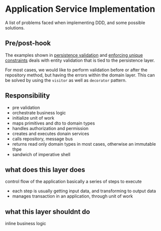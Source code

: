 # Application Service Implementation

A list of problems faced when implementing DDD, and some possible solutions.



## Pre/post-hook

The examples shown in [persistence validation](https://github.com/alextanhongpin/clean-architecture-learn/blob/main/application-service/persistence-validation.md) and [enforcing unique constraints](https://github.com/alextanhongpin/clean-architecture-learn/blob/main/application-service/enforcing-unique-constraints.md) deals with entity validation that is tied to the persistence layer. 

For most cases, we would like to perform validation before or after the repository method, but having the errors within the domain layer. This can be solved by using the `visitor` as well as `decorator` pattern.


## Responsibility

- pre validation
- orchestrate business logic
- initialize unit of work
- maps primitives and dto to domain types
- handles authorization and permission
- creates and executes donain services
- calls repository, message bus
- returns read only domain types in most cases, otherwise an immutable thpe
- sandwich of imperative shell

## what does this layer does 

control flow of the application 
basically a series of steps to execute 
- each step is usually getting input data, and transforming to output data
- manages transaction in an application, through unit of work

## what this layer shouldnt do

inline business logic

